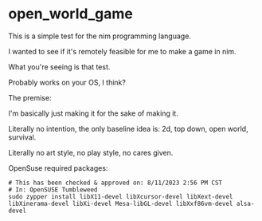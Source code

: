 # open_world_game
 This is a simple test for the nim programming language.

I wanted to see if it's remotely feasible for me to make a game in nim.

What you're seeing is that test.

Probably works on your OS, I think?

The premise:

I'm basically just making it for the sake of making it.

Literally no intention, the only baseline idea is: 2d, top down, open world, survival.

Literally no art style, no play style, no cares given.

OpenSuse required packages:
```
# This has been checked & approved on: 8/11/2023 2:56 PM CST
# In: OpenSUSE Tumbleweed
sudo zypper install libX11-devel libXcursor-devel libXext-devel libXinerama-devel libXi-devel Mesa-libGL-devel libXxf86vm-devel alsa-devel
```